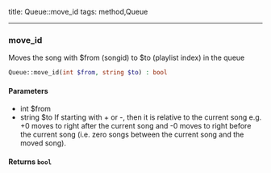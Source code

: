 title: Queue::move_id
tags: method,Queue

---

<div class="method">
<h3 class="method-name">move_id</h3>
<p>Moves the song with $from (songid) to $to (playlist index) in the queue<br></p>

```php
Queue::move_id(int $from, string $to) : bool
```

#### Parameters

*  int $from
*  string $to If starting with + or -, then it is relative to the current song
e.g. +0 moves to right after the current song and -0 moves to right before the current song
(i.e. zero songs between the current song and the moved song).


#### Returns `bool`




</div>